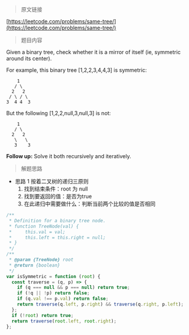 <!--
 * @Author: FBB
 * @Date: 2020-04-20 15:00:52
 * @LastEditors: FBB
 * @LastEditTime: 2020-04-20 17:26:20
 * @Description:
 -->

> 原文链接

[https://leetcode.com/problems/same-tree/](https://leetcode.com/problems/same-tree/)

> 题目内容

Given a binary tree, check whether it is a mirror of itself (ie, symmetric around its center).

For example, this binary tree [1,2,2,3,4,4,3] is symmetric:

```
    1
   / \
  2   2
 / \ / \
3  4 4  3
```

But the following [1,2,2,null,3,null,3] is not:

```
    1
   / \
  2   2
   \   \
   3    3
```

**Follow up:** Solve it both recursively and iteratively.

> 解题思路

- 思路 1
  按着二叉树的递归三原则
  1. 找到结束条件：root 为 null
  2. 找到要返回的值：是否为true
  3. 在此递归中需要做什么：判断当前两个比较的值是否相同

```js
/**
 * Definition for a binary tree node.
 * function TreeNode(val) {
 *     this.val = val;
 *     this.left = this.right = null;
 * }
 */
/**
 * @param {TreeNode} root
 * @return {boolean}
 */
var isSymmetric = function (root) {
  const traverse = (q, p) => {
    if (q === null && p === null) return true;
    if (!q || !p) return false;
    if (q.val !== p.val) return false;
    return traverse(q.left, p.right) && traverse(q.right, p.left);
  };
  if (!root) return true;
  return traverse(root.left, root.right);
};
```
